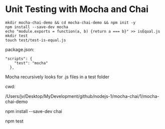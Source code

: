 # Unit Testing with Mocha and Chai

```
mkdir mocha-chai-demo && cd mocha-chai-demo && npm init -y
npm install --save-dev mocha
echo "module.exports = function(a, b) {return a === b}" >> isEqual.js
mkdir test
touch test/test-is-equal.js
```

package.json:

```
"scripts": {
    "test": "mocha"
  },
```

Mocha recursively looks for .js files in a test folder

cwd:

/Users/jv/Desktop/MyDevelopment/github/nodejs-1/mocha-chai/1/mocha-chai-demo

npm install --save-dev chai

npm test
